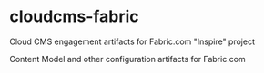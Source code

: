 # cloudcms-fabric
Cloud CMS engagement artifacts for Fabric.com "Inspire" project

Content Model and other configuration artifacts for Fabric.com
